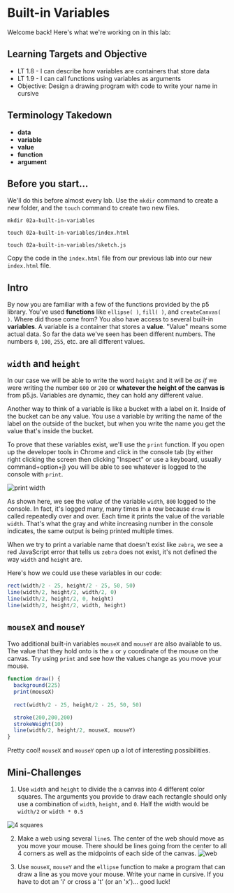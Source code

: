 # Built-in Variables

Welcome back! Here's what we're working on in this lab:

## Learning Targets and Objective
- LT 1.8 - I can describe how variables are containers that store data
- LT 1.9 - I can call functions using variables as arguments
- Objective: Design a drawing program with code to write your name in cursive

## Terminology Takedown
- **data**
- **variable**
- **value**
- **function**
- **argument**

## Before you start...

We'll do this before almost every lab. Use the `mkdir` command to create a new folder, and the `touch` command to create two new files.

`mkdir 02a-built-in-variables`

`touch 02a-built-in-variables/index.html`

`touch 02a-built-in-variables/sketch.js`

Copy the code in the `index.html` file from our previous lab into our new `index.html` file.

## Intro

By now you are familiar with a few of the functions provided by the p5 library. 
You've used **functions** like `ellipse( )`, `fill( )`, and `createCanvas( )`. Where did those come from?
You also have access to several built-in **variables**. 
A variable is a container that stores a **value**. 
"Value" means some actual data. So far the data we've seen has been different numbers. 
The numbers `0`, `100`, `255`, etc. are all different values.

## `width` and `height`

In our case we will be able to write the word `height` and it will be *as if* we were writing the number `600` or `200` or **whatever the height of the canvas is** from p5.js. 
Variables are dynamic, they can hold any different value.

Another way to think of a variable is like a bucket with a label on it. 
Inside of the bucket can be any value.  You use a variable by writing the name of the label on the outside of the bucket, 
but when you write the name you get the value that's inside the bucket.

To prove that these variables exist, we'll use the `print` function. If you open up the developer tools in Chrome and click in the console tab (by either right clicking the screen then clicking "Inspect" or use a keyboard, usually command+option+j) you will be able to see whatever is logged to the console with `print`.

![print width](/resources/print-width.gif)

As shown here, we see the *value* of the variable `width`, `800` logged to the console. In fact, it's logged many, many times in a row because `draw` is called repeatedly over and over. Each time it prints the value of the variable `width`. That's what the gray and white increasing number in the console indicates, the same output is being printed multiple times.

When we try to print a variable name that doesn't exist like `zebra`, we see a red JavaScript error that tells us `zebra` does not exist, it's not defined the way `width` and `height` are.

Here's how we could use these variables in our code:

```javascript
rect(width/2 - 25, height/2 - 25, 50, 50)
line(width/2, height/2, width/2, 0)
line(width/2, height/2, 0, height)
line(width/2, height/2, width, height)
```

## `mouseX` and `mouseY`
Two additional built-in variables `mouseX` and `mouseY` are also available to us. 
The value that they hold onto is the `x` or `y` coordinate of the mouse on the canvas. 
Try using `print` and see how the values change as you move your mouse.

```javascript
function draw() {
  background(225)
  print(mouseX)
  
  rect(width/2 - 25, height/2 - 25, 50, 50)

  stroke(200,200,200)
  strokeWeight(10)
  line(width/2, height/2, mouseX, mouseY)
}
```

Pretty cool!  `mouseX` and `mouseY` open up a lot of interesting possibilities.

## Mini-Challenges

1. Use `width` and `height` to divide the a canvas into 4 different color squares. The arguments you provide to draw each rectangle should only use a combination of `width`, `height`, and `0`.  Half the width would be `width/2` or `width * 0.5`

  ![4 squares](https://s3.amazonaws.com/upperline/curriculum-assets/p5js/4squares.png)

2. Make a web using several `line`s.  The center of the web should move as you move your mouse.  There should be lines going from the center to all 4 corners as well as the midpoints of each side of the canvas.
 ![web](https://s3.amazonaws.com/upperline/curriculum-assets/p5js/web.gif)

3. Use `mouseX`, `mouseY` and the `ellipse` function to make a program that can draw a line as you move your mouse. Write your name in cursive. If you have to dot an 'i' or cross a 't' (or an 'x')... good luck!


